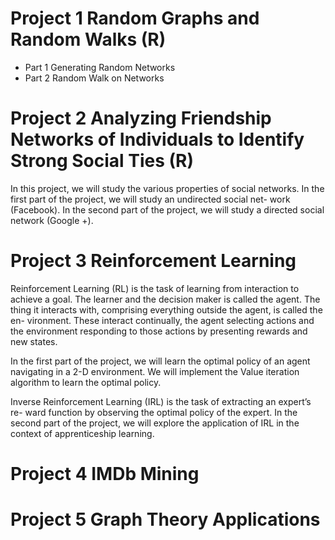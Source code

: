 # Project 1 Random Graphs and Random Walks (R)

- Part 1 Generating Random Networks
- Part 2 Random Walk on Networks

# Project 2 Analyzing Friendship Networks of Individuals to Identify Strong Social Ties (R)
In this project, we will study the various properties of social networks. In the first part of the project, we will study an undirected social net- work (Facebook). In the second part of the project, we will study a directed social network (Google +).

# Project 3 Reinforcement Learning
Reinforcement Learning (RL) is the task of learning from interaction to achieve a goal. The learner and the decision maker is called the agent. The thing it interacts with, comprising everything outside the agent, is called the en- vironment. These interact continually, the agent selecting actions and the environment responding to those actions by presenting rewards and new states.

In the first part of the project, we will learn the optimal policy of an agent navigating in a 2-D environment. We will implement the Value iteration algorithm to learn the optimal policy.

Inverse Reinforcement Learning (IRL) is the task of extracting an expert’s re- ward function by observing the optimal policy of the expert. In the second part of the project, we will explore the application of IRL in the context of apprenticeship learning.

# Project 4 IMDb Mining

# Project 5 Graph Theory Applications

